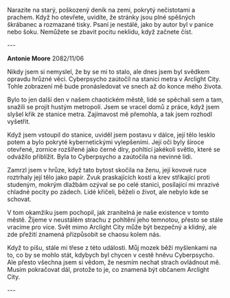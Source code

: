 Narazíte na starý, poškozený deník na zemi, pokrytý nečistotami a prachem. Když ho otevřete, uvidíte, že stránky jsou plné spěšných škrábanec a rozmazané tisky. Psaní je nestálé, jako by autor byl v panice nebo šoku. Nemůžete se zbavit pocitu neklidu, když začnete číst.

_---_

**Antonie Moore**
2082/11/06

Nikdy jsem si nemyslel, že by se mi to stalo, ale dnes jsem byl svědkem opravdu hrůzné věci. Cyberpsycho zaútočil na stanici metra v Arclight City. Tohle zobrazení mě bude pronásledovat ve snech až do konce mého života.

Bylo to jen další den v našem chaotickém městě, lidé se spěchali sem a tam, snažili se projít hustým metropolí. Jsem se vracel domů z práce, když jsem slyšel křik ze stanice metra. Zajímavost mě přemohla, a tak jsem rozhodl vyšetřit.

Když jsem vstoupil do stanice, uviděl jsem postavu v dálce, její tělo lesklo potem a bylo pokryté kybernetickými vylepšeními. Její oči byly široce otevřené, zornice rozšířené jako černé díry, pohltící jakékoli světlo, které se odvážilo přiblížit. Byla to Cyberpsycho a zaútočila na nevinné lidi.

Zamrzl jsem v hrůze, když tato bytost skočila na ženu, její kovové ruce roztrhaly její tělo jako papír. Zvuk praskajících kostí a krev stříkající proti studeným, mokrým dlažbám ozýval se po celé stanici, posílající mi mrazivé chladné pocity po zádech. Lidé křičeli, běželi o život, ale nebylo kde se schovat.

V tom okamžiku jsem pochopil, jak zranitelná je naše existence v tomto městě. Žijeme v neustálém strachu z pohltění jeho temnotou, přesto se stále vracíme pro více. Svět mimo Arclight City může být bezpečný a klidný, ale zde přežití znamená přizpůsobit se chaosu kolem nás.

Když to píšu, stále mi třese z této události. Můj mozek běží myšlenkami na to, co by se mohlo stát, kdybych byl chycen v cestě hněvu Cyberpsycho. Ale přesto všechna jsem si vědom, že nesmím nechat strach ovládnout mě. Musím pokračovat dál, protože to je, co znamená být občanem Arclight City.

_---_
